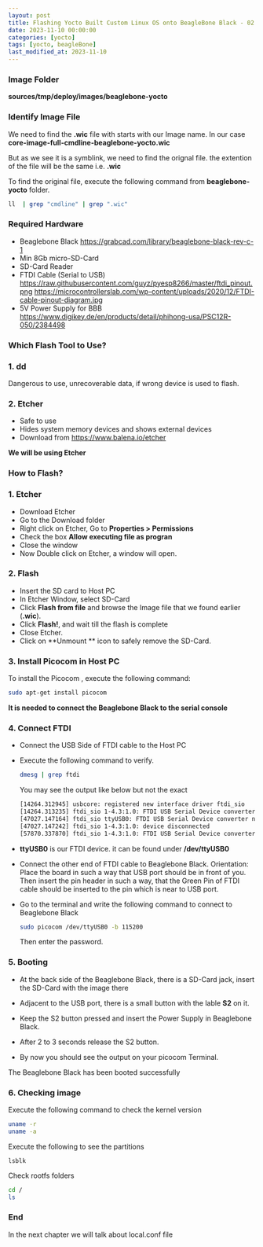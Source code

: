 ```yaml
---
layout: post
title: Flashing Yocto Built Custom Linux OS onto BeagleBone Black - 02
date: 2023-11-10 00:00:00
categories: [yocto]
tags: [yocto, beagleBone]
last_modified_at: 2023-11-10
---
```


### Image Folder

**sources/tmp/deploy/images/beaglebone-yocto**

### Identify  Image File

We need to find the **.wic** file with starts with our Image name.
In our case **core-image-full-cmdline-beaglebone-yocto.wic**

But as we see it is a symblink, we need to find the orignal file. the extention of the file will be the same i.e. **.wic**

To find the original file, execute the following command from **beaglebone-yocto** folder.

```bash
ll  | grep "cmdline" | grep ".wic"
```

### Required Hardware

* Beaglebone Black https://grabcad.com/library/beaglebone-black-rev-c-1
* Min 8Gb  micro-SD-Card
* SD-Card Reader
* FTDI Cable (Serial to USB) https://raw.githubusercontent.com/guyz/pyesp8266/master/ftdi_pinout.png
  https://microcontrollerslab.com/wp-content/uploads/2020/12/FTDI-cable-pinout-diagram.jpg
* 5V Power Supply for BBB https://www.digikey.de/en/products/detail/phihong-usa/PSC12R-050/2384498

### Which Flash Tool to Use?

### 1. dd

Dangerous to use, unrecoverable data, if wrong device is used to flash.

### 2. Etcher

* Safe to use
* Hides system memory devices and shows external devices
* Download from https://www.balena.io/etcher

**We will be using Etcher**

### How to Flash?

### 1. Etcher

* Download  Etcher
* Go to the Download folder
* Right click on Etcher, Go to  **Properties > Permissions**
* Check the box **Allow executing file as progran**
* Close the window
* Now Double click on Etcher, a window will open.

### 2. Flash

* Insert the SD card to Host PC
* In Etcher Window, select SD-Card
* Click  **Flash from file** and browse the Image file that we found earlier (**.wic**).
* Click **Flash!**, and wait till the flash is complete
* Close Etcher.
* Click on **Unmount ** icon to safely remove the SD-Card.

### 3. Install Picocom in Host PC

To install the Picocom , execute the following command:
```bash
sudo apt-get install picocom
```

**It is needed to connect the Beaglebone Black to the serial console**

### 4. Connect FTDI

* Connect the USB Side of FTDI cable to the Host PC

* Execute the following command to verify.
  ```bash
  dmesg | grep ftdi
  ```

  You may see the output like below but not the exact
  ```bash
  [14264.312945] usbcore: registered new interface driver ftdi_sio
  [14264.313235] ftdi_sio 1-4.3:1.0: FTDI USB Serial Device converter detected
  [47027.147164] ftdi_sio ttyUSB0: FTDI USB Serial Device converter now disconnected from ttyUSB0
  [47027.147242] ftdi_sio 1-4.3:1.0: device disconnected
  [57870.337870] ftdi_sio 1-4.3:1.0: FTDI USB Serial Device converter detected
  ```

* **ttyUSB0** is our FTDI device. it can be found under **/dev/ttyUSB0**

* Connect the other end of FTDI cable to Beaglebone Black.
  Orientation:
  Place the board in such a way that USB port should be in front of you.
  Then insert the pin header in such a way, that the Green Pin of FTDI cable should be inserted to the pin which is near to USB  port.

* Go to the terminal and write the following command to connect to Beaglebone Black
  ```bash
  sudo picocom /dev/ttyUSB0 -b 115200
  ```

  Then enter the password.

### 5. Booting

* At the back side of the Beaglebone Black, there is a SD-Card jack, insert the SD-Card with the image there

* Adjacent to the USB port, there is a small button with the lable **S2** on it.
* Keep the S2 button pressed and insert the Power Supply in Beaglebone Black.
* After 2 to 3 seconds release the S2 button.
* By now you should see the output on your picocom Terminal. 

The Beaglebone Black has been booted successfully

### 6. Checking image

Execute the following command to check the kernel version 

```bash
uname -r
uname -a
```

Execute the following to see the partitions
```
lsblk
```

Check rootfs folders

```bash
cd /
ls
```



### End

In the next chapter we will talk about local.conf file
